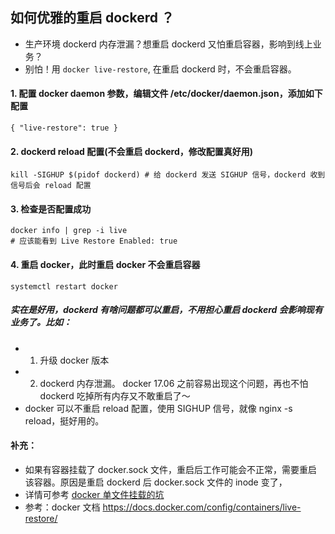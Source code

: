 ## 如何优雅的重启 dockerd ？
- 生产环境 dockerd 内存泄漏？想重启 dockerd 又怕重启容器，影响到线上业务？
- 别怕！用 `docker live-restore`, 在重启 dockerd 时，不会重启容器。

#### 1. 配置 docker daemon 参数，编辑文件 /etc/docker/daemon.json，添加如下配置
```
{ "live-restore": true }
```

#### 2. dockerd reload 配置(不会重启 dockerd，修改配置真好用)
```
kill -SIGHUP $(pidof dockerd) # 给 dockerd 发送 SIGHUP 信号，dockerd 收到信号后会 reload 配置
```

#### 3. 检查是否配置成功
```
docker info | grep -i live
# 应该能看到 Live Restore Enabled: true
```

#### 4. 重启 docker，此时重启 docker 不会重启容器
```
systemctl restart docker
```

##### 实在是好用，dockerd 有啥问题都可以重启，不用担心重启 dockerd 会影响现有业务了。比如：
- 1. 升级 docker 版本
- 2. dockerd 内存泄漏。 docker 17.06 之前容易出现这个问题，再也不怕 dockerd 吃掉所有内存又不敢重启了～
- docker 可以不重启 reload 配置，使用 SIGHUP 信号，就像 nginx -s reload，挺好用的。

#### 补充：
- 如果有容器挂载了 docker.sock 文件，重启后工作可能会不正常，需要重启该容器。原因是重启 dockerd 后 docker.sock 文件的 inode 变了， 
- 详情可参考 [docker 单文件挂载的坑](https://yuansmin.github.io/2019/docker-mount-single-file/)
- 参考：docker 文档 https://docs.docker.com/config/containers/live-restore/
